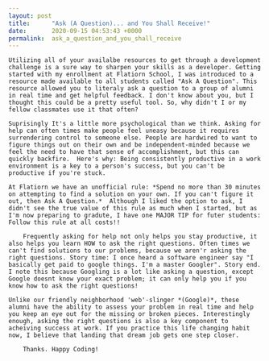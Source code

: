 ```yaml
---
layout: post
title:      "Ask (A Question)... and You Shall Receive!"
date:       2020-09-15 04:53:43 +0000
permalink:  ask_a_question_and_you_shall_receive
---
```



    Utilizing all of your availalbe resources to get through a development challenge is a sure way to sharpen your skills as a developer. Getting started with my enrollment at Flatiorn School, I was introduced to a resource made available to all students called "Ask A Question". This resource allowed you to literaly ask a question to a group of alumni in real time and get helpful feedback. I don't know about you, but I thought this could be a pretty useful tool. So, why didn't I or my fellow classmates use it that often?

    Suprisingly It's a little more psychological than we think. Asking for help can often times make people feel uneasy because it requires surrendering control to someone else. People are hardwired to want to figure things out on their own and be independent-minded because we feel the need to have that sense of accomplishment, but this can quickly backfire.  Here's why: Being consistently productive in a work environment is a key to a person's success, but you can't be productive if you're stuck. 

    At Flatiorn we have an unofficial rule: *Spend no more than 30 minutes on attempting to find a solution on your own. If you can't figure it out, then Ask A Question.*  Although I liked the option to ask, I didn't see the true value of this rule as much when I started, but as I'm now preparing to gradute, I have one MAJOR TIP for futer students: Follow this rule at all costs!! 
		
		Frequently asking for help not only helps you stay productive, it also helps you learn HOW to ask the right questions. Often times we can't find solutions to our problems, because we aren'r asking the right questions. Story time: I once heard a software engineer say "I basically get paid to google things. I'm a master Googler". Story end. I note this because Googling is a lot like asking a question, except Google doesnt know your exact problem; it can only help you if you know how to ask the right questions!

    Unlike our friendly neighborhood 'web'-slinger *(Google)*, these alumni have the ability to assess your problem in real time and help you keep an eye out for the missing or broken pieces. Interestingly enough, asking the right questions is also a key component to acheiving success at work. If you practice this life changing habit now, I believe that landing that dream job gets one step closer.
		
		Thanks. Happy Coding!
